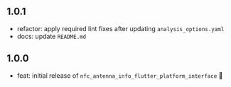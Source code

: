 ## 1.0.1

* refactor: apply required lint fixes after updating `analysis_options.yaml`
* docs: update `README.md`

## 1.0.0

* feat: initial release of `nfc_antenna_info_flutter_platform_interface` 🎉